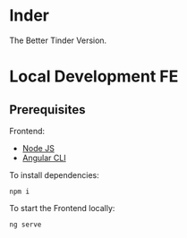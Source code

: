 # Inder
The Better Tinder Version.

# Local Development FE

## Prerequisites

Frontend:
- [Node JS](https://nodejs.org/en/download)
- [Angular CLI](https://angular.io/cli)


To install dependencies:

```console
npm i
```

To start the Frontend locally:

```console
ng serve
```

